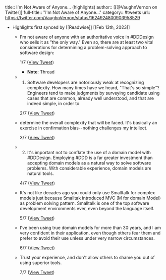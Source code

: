 title:: I'm Not Aware of Anyone... (highlights)
author:: [[@VaughnVernon on Twitter]]
full-title:: "I'm Not Aware of Anyone..."
category:: #tweets
url:: https://twitter.com/VaughnVernon/status/1624924800903958529

- Highlights first synced by [[Readwise]] [[Feb 13th, 2023]]
	- I'm not aware of anyone with an authoritative voice in #DDDesign who sells it as "the only way." Even so, there are at least two vital considerations for determining a problem-solving approach to software design:
	  
	  1/7 ([View Tweet](https://twitter.com/VaughnVernon/status/1624924800903958529))
		- **Note**: Thread
	- 1. Software developers are notoriously weak at recognizing complexity. How many times have we heard, "That's so simple"? Engineers tend to make judgments by surveying candidate using cases that are common, already well understood, and that are indeed simple, in order to
	  
	  2/7 ([View Tweet](https://twitter.com/VaughnVernon/status/1624924802128683008))
	- determine the overall complexity that will be faced. It's basically an exercise in confirmation bias--nothing challenges my intellect.
	  
	  3/7 ([View Tweet](https://twitter.com/VaughnVernon/status/1624924804217450496))
	- 2. It's important not to conflate the use of a domain model with #DDDesign. Employing #DDD is a far greater investment than accepting domain models as a natural way to solve software problems. With considerable experience, domain models are natural tools.
	  
	  4/7 ([View Tweet](https://twitter.com/VaughnVernon/status/1624924806343954434))
	- It's not like decades ago you could only use Smalltalk for complex models just because Smalltak introduced MVC (M for domain Model) as problem solving pattern. Smalltalk is one of the top software development environments ever, even beyond the language itself.
	  
	  5/7 ([View Tweet](https://twitter.com/VaughnVernon/status/1624924808533385216))
	- I've been using true domain models for more than 30 years, and I am very confident in their application, even though others fear them and prefer to avoid their use unless under very narrow circumstances.
	  
	  6/7 ([View Tweet](https://twitter.com/VaughnVernon/status/1624924810513104896))
	- Trust your experience, and don't allow others to shame you out of using superior tools.
	  
	  7/7 ([View Tweet](https://twitter.com/VaughnVernon/status/1624924812346015744))
